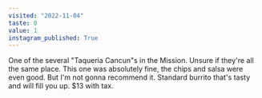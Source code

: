 ```yaml
---
visited: "2022-11-04"
taste: 0
value: 1
instagram_published: True
---
```


One of the several "Taqueria Cancun"s in the Mission. Unsure if they're all the same place. This one was absolutely fine, the chips and salsa were even good. But I'm not gonna recommend it. Standard burrito that's tasty and will fill you up. $13 with tax.
